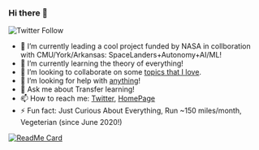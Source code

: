 ### Hi there 👋
![Twitter Follow](https://img.shields.io/twitter/follow/PooyanJamshidi?style=social)

- 🔭 I’m currently leading a cool project funded by NASA in collboration with CMU/York/Arkansas: SpaceLanders+Autonomy+AI/ML!
- 🌱 I’m currently learning the theory of everything!
- 👯 I’m looking to collaborate on some [topics that I love](https://pooyanjamshidi.github.io/research/).
- 🤔 I’m looking for help with [anything](https://pooyanjamshidi.github.io/misc/)!
- 💬 Ask me about Transfer learning!
- 📫 How to reach me: [Twitter](https://twitter.com/PooyanJamshidi), [HomePage](http://pooyanjamshidi.github.io/)
- ⚡ Fun fact: Just Curious About Everything, Run ~150 miles/month, Vegeterian (since June 2020!)

[![ReadMe Card](https://github-readme-stats.vercel.app/api?username=pooyanjamshidi&theme=cobalt&show_icons=true)](https://github.com/pooyanjamshidi)
